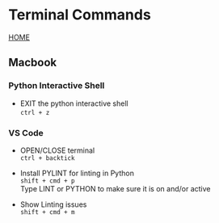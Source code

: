 # Terminal Commands
[HOME](../README.md)

## Macbook

### Python Interactive Shell  

- EXIT the python interactive shell  
```ctrl + z```  

### VS Code
- OPEN/CLOSE terminal  
```ctrl + backtick```  

- Install PYLINT for linting in Python  
```shift + cmd + p```  
Type LINT or PYTHON to make sure it is on and/or active  

- Show Linting issues  
```shift + cmd + m```  

